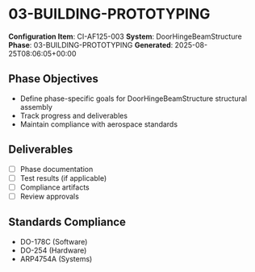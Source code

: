 # 03-BUILDING-PROTOTYPING

**Configuration Item**: CI-AF125-003
**System**: DoorHingeBeamStructure
**Phase**: 03-BUILDING-PROTOTYPING
**Generated**: 2025-08-25T08:06:05+00:00

## Phase Objectives
- Define phase-specific goals for DoorHingeBeamStructure structural assembly
- Track progress and deliverables
- Maintain compliance with aerospace standards

## Deliverables
- [ ] Phase documentation
- [ ] Test results (if applicable)
- [ ] Compliance artifacts
- [ ] Review approvals

## Standards Compliance
- DO-178C (Software)
- DO-254 (Hardware)
- ARP4754A (Systems)

